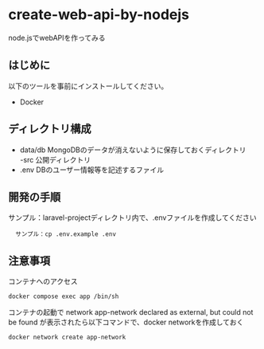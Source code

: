 # create-web-api-by-nodejs

node.jsでwebAPIを作ってみる

## はじめに
以下のツールを事前にインストールしてください。

- Docker


## ディレクトリ構成
- data/db
  MongoDBのデータが消えないように保存しておくディレクトリ  
-src
  公開ディレクトリ
- .env
  DBのユーザー情報等を記述するファイル

## 開発の手順

サンプル：laravel-projectディレクトリ内で、.envファイルを作成してください

```
  サンプル：cp .env.example .env  
```



## 注意事項
コンテナへのアクセス

```
docker compose exec app /bin/sh
```

コンテナの起動で network app-network declared as external, but could not be found が表示されたら以下コマンドで、docker networkを作成しておく

```
docker network create app-network
```
